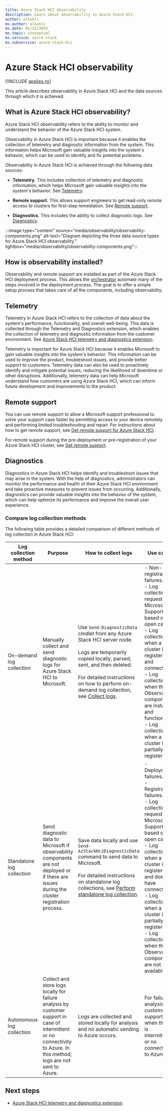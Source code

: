 ```yaml
---
title: Azure Stack HCI observability
description: Learn about observability in Azure Stack HCI.
author: alkohli
ms.author: alkohli
ms.date: 01/31/2024
ms.topic: conceptual
ms.service: azure-stack
ms.subservice: azure-stack-hci
---
```


# Azure Stack HCI observability

[!INCLUDE [applies-to](../../includes/hci-applies-to-23h2.md)]

This article describes observability in Azure Stack HCI and the data sources through which it is achieved.

## What is Azure Stack HCI observability?

Azure Stack HCI observability refers to the ability to monitor and understand the behavior of the Azure Stack HCI system.

Observability in Azure Stack HCI is important because it enables the collection of telemetry and diagnostic information from the system. This information helps Microsoft gain valuable insights into the system's behavior, which can be used to identify and fix potential problems.

Observability in Azure Stack HCI is achieved through the following data sources:

- **Telemetry.** This includes collection of telemetry and diagnostic information, which helps Microsoft gain valuable insights into the system's behavior. See [Telemetry](#telemetry).

- **Remote support.** This allows support engineers to get read-only remote access to clusters for first-step remediation. See [Remote support](#remote-support).

- **Diagnostics.** This includes the ability to collect diagnostic logs. See [Diagnostics](#diagnostics).

:::image type="content" source="media/observability/observability-components.png" alt-text="Diagram depicting the three data source types for Azure Stack HCI observability." lightbox="media/observability/observability-components.png":::

## How is observability installed?

Observability and remote support are installed as part of the Azure Stack HCI deployment process. This allows the [orchestrator](../update/about-updates-23h2.md) automate many of the steps involved in the deployment process. The goal is to offer a simple setup process that takes care of all the components, including observability.

## Telemetry

Telemetry in Azure Stack HCI refers to the collection of data about the system's performance, functionality, and overall well-being. This data is collected through the Telemetry and Diagnostics extension, which enables the collection of telemetry and diagnostic information from the customer environment. See [Azure Stack HCI telemetry and diagnostics extension](./telemetry-and-diagnostics-overview.md).

Telemetry is important for Azure Stack HCI because it enables Microsoft to gain valuable insights into the system's behavior. This information can be used to improve the product, troubleshoot issues, and provide better support to customers. Telemetry data can also be used to proactively identify and mitigate potential issues, reducing the likelihood of downtime or other disruptions. Additionally, telemetry data can help Microsoft understand how customers are using Azure Stack HCI, which can inform future development and improvements to the product.

## Remote support

You can use remote support to allow a Microsoft support professional to solve your support case faster by permitting access to your device remotely and performing limited troubleshooting and repair. For instructions about how to get remote support, see [Get remote support for Azure Stack HCI](../manage/get-remote-support.md).

For remote support during the pre-deployment or pre-registration of your Azure Stack HCI cluster, see [Get remote support](../manage/get-support-for-deployment-issues.md#get-remote-support).

## Diagnostics

Diagnostics in Azure Stack HCI helps identify and troubleshoot issues that may arise in the system. With the help of diagnostics, administrators can monitor the performance and health of their Azure Stack HCI environment and take proactive measures to prevent issues from occurring. Additionally, diagnostics can provide valuable insights into the behavior of the system, which can help optimize its performance and improve the overall user experience.

### Compare log collection methods

The following table provides a detailed comparison of different methods of log collection in Azure Stack HCI:

| Log collection method | Purpose | How to collect logs | Use cases |
|--|--|--|--|
| On-demand log collection | Manually collect and send diagnostic logs for Azure Stack HCI to Microsoft. | Use `Send-DiagnosticData` cmdlet from any Azure Stack HCI server node. <br> <br> Logs are temporarily copied locally, parsed, sent, and then deleted. <br> <br> For detailed instructions on how to perform on-demand log collection, see [Collect logs](../manage/collect-logs.md). | - Non-registration failures. <br> - Log collection request from Microsoft Support based on an open case. <br> - Log collection when a cluster is registered and connected. <br> - Log collection when the Observability components are installed and functional. <br> - Log collection when a cluster is partially registered. |
| Standalone log collection | Send diagnostic data to Microsoft if observability components are not deployed or if there are issues during the cluster registration process. | Save data locally and use `Send-AzStackHciDiagnosticData` command to send data to Microsoft. <br> <br> For detailed instructions on standalone log collections, see [Perform standalone log collection](../manage/get-support-for-deployment-issues.md#perform-standalone-log-collection). | - Deployment failures. <br> - Registration failures. <br> - Log collection request from Microsoft Support based on an open case. <br> - Log collection when a cluster is not registered and doesn't have connectivity. <br> - Log collection when a cluster is partially registered. <br> - Log collection when the Observability components are not available. |
| Autonomous log collection | Collect and store logs locally for failure analysis by customer support in case of intermittent or no connectivity to Azure. In this method, logs are not sent to Azure. | Logs are collected and stored locally for analysis and no automatic sending to Azure occurs. | For failure analysis by customer support when there is intermittent or no connectivity to Azure. |

## Next steps

- [Azure Stack HCI telemetry and diagnostics extension](./telemetry-and-diagnostics-overview.md)